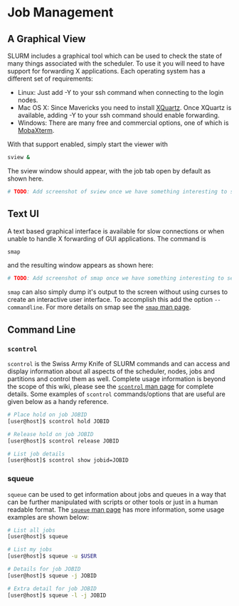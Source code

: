 # Job Management

## A Graphical View

SLURM includes a graphical tool which can be used to check the state of many things associated with the scheduler. To use it you will need to have support for forwarding X applications. Each operating system has a different set of requirements:

- Linux: Just add -Y to your ssh command when connecting to the login nodes.
- Mac OS X: Since Mavericks you need to install
  [XQuartz](http://xquartz.macosforge.org/landing/). Once XQuartz is available,
  adding -Y to your ssh command should enable forwarding.
- Windows: There are many free and commercial options, one of which is
  [MobaXterm](https://mobaxterm.mobatek.net/). 

 With that support enabled, simply start the viewer with

```bash
sview &
```

The sview window should appear, with the job tab open by default as shown here.
```bash
# TODO: Add screenshot of sview once we have something interesting to see.
```

## Text UI

A text based graphical interface is available for slow connections or when
unable to handle X forwarding of GUI applications. The command is

```bash
smap
```

and the resulting window appears as shown here:
```bash
# TODO: Add screenshot of smap once we have something interesting to see.
```

`smap` can also simply dump it's output to the screen without using curses to
create an interactive user interface. To accomplish this add the option
`--commandline`. For more details on smap see the
[`smap` man page](https://slurm.schedmd.com/smap.html).

## Command Line 

### `scontrol`

`scontrol` is the Swiss Army Knife of SLURM commands and can access and display
information about all aspects of the scheduler, nodes, jobs and partitions and
control them as well. Complete usage information is beyond the scope of this
wiki, please see the [`scontrol` man page](http://slurm.schedmd.com/scontrol.html)
for complete details. Some examples of `scontrol` commands/options that are
useful are given below as a handy reference.

```bash
# Place hold on job JOBID
[user@host]$ scontrol hold JOBID

# Release hold on job JOBID
[user@host]$ scontrol release JOBID

# List job details
[user@host]$ scontrol show jobid=JOBID

```

### squeue

`squeue` can be used to get information about jobs and queues in a way that can
be further manipulated with scripts or other tools or just in a human readable
format. The [`squeue` man page](http://slurm.schedmd.com/squeue.html) has more
information, some usage examples are shown below:

```bash
# List all jobs
[user@host]$ squeue

# List my jobs
[user@host]$ squeue -u $USER

# Details for job JOBID
[user@host]$ squeue -j JOBID

# Extra detail for job JOBID
[user@host]$ squeue -l -j JOBID

```
